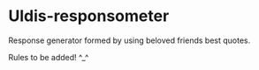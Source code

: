 Uldis-responsometer
===================

Response generator formed by using beloved friends best quotes.

Rules to be added! ^_^
